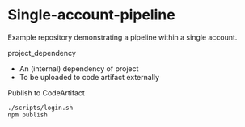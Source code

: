 # Single-account-pipeline

Example repository demonstrating a pipeline within a single account.

project_dependency

* An (internal) dependency of project
* To be uploaded to code artifact externally

Publish to CodeArtifact
```
./scripts/login.sh 
npm publish
```
